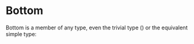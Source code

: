 
# Bottom 
Bottom is a member of any type, even the trivial type () or the equivalent simple type:


 
